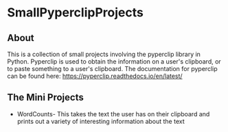 # SmallPyperclipProjects
## About
This is a collection of small projects involving the pyperclip library in Python. Pyperclip is used to obtain the information on a user's clipboard, or to paste something to a user's clipboard. The documentation for pyperclip can be found here: https://pyperclip.readthedocs.io/en/latest/

## The Mini Projects
* WordCounts- This takes the text the user has on their clipboard and prints out a variety of interesting information about the text
